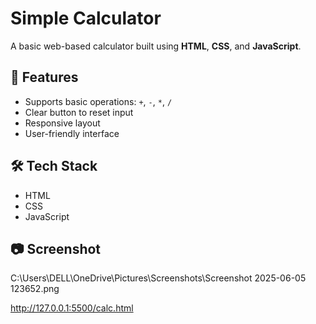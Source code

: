 # Simple Calculator

A basic web-based calculator built using **HTML**, **CSS**, and **JavaScript**.

## 🚀 Features
- Supports basic operations: `+`, `-`, `*`, `/`
- Clear button to reset input
- Responsive layout
- User-friendly interface

## 🛠️ Tech Stack
- HTML
- CSS
- JavaScript

## 📷 Screenshot
C:\Users\DELL\OneDrive\Pictures\Screenshots\Screenshot 2025-06-05 123652.png

http://127.0.0.1:5500/calc.html
